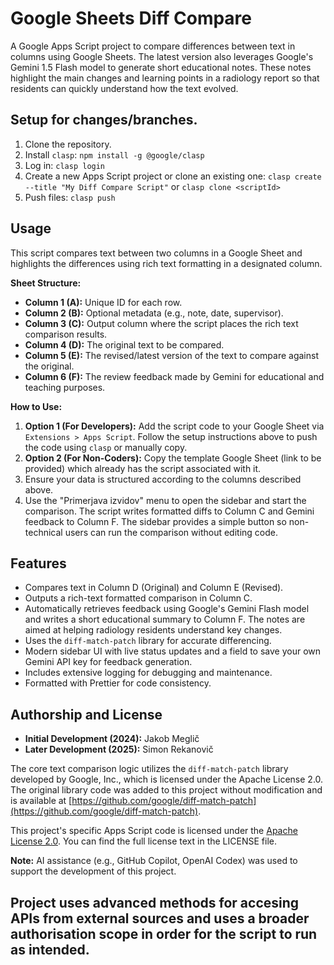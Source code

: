 <!-- @format -->

# Google Sheets Diff Compare

A Google Apps Script project to compare differences between text in columns using Google Sheets.
The latest version also leverages Google's Gemini 1.5 Flash model to
generate short educational notes. These notes highlight the main changes
and learning points in a radiology report so that residents can quickly
understand how the text evolved.

## Setup for changes/branches.

1. Clone the repository.
2. Install `clasp`: `npm install -g @google/clasp`
3. Log in: `clasp login`
4. Create a new Apps Script project or clone an existing one: `clasp create --title "My Diff Compare Script"` or `clasp clone <scriptId>`
5. Push files: `clasp push`

## Usage

This script compares text between two columns in a Google Sheet and highlights the differences using rich text formatting in a designated column.

**Sheet Structure:**

- **Column 1 (A):** Unique ID for each row.
- **Column 2 (B):** Optional metadata (e.g., note, date, supervisor).
- **Column 3 (C):** Output column where the script places the rich text comparison results.
- **Column 4 (D):** The original text to be compared.
- **Column 5 (E):** The revised/latest version of the text to compare against the original.
- **Column 6 (F):** The review feedback made by Gemini for educational and teaching purposes.

**How to Use:**

1.  **Option 1 (For Developers):** Add the script code to your Google Sheet via `Extensions > Apps Script`. Follow the setup instructions above to push the code using `clasp` or manually copy.
2.  **Option 2 (For Non-Coders):** Copy the template Google Sheet (link to be provided) which already has the script associated with it.
3.  Ensure your data is structured according to the columns described above.
4.  Use the "Primerjava izvidov" menu to open the sidebar and start the comparison. The script writes formatted diffs to Column C and Gemini feedback to Column F.
    The sidebar provides a simple button so non-technical users can run the comparison without editing code.

## Features

- Compares text in Column D (Original) and Column E (Revised).
- Outputs a rich-text formatted comparison in Column C.
- Automatically retrieves feedback using Google's Gemini Flash model and writes
  a short educational summary to Column F. The notes are aimed at helping
  radiology residents understand key changes.
- Uses the `diff-match-patch` library for accurate differencing.
- Modern sidebar UI with live status updates and a field to save your own
  Gemini API key for feedback generation.
- Includes extensive logging for debugging and maintenance.
- Formatted with Prettier for code consistency.

## Authorship and License

- **Initial Development (2024):** Jakob Meglič
- **Later Development (2025):** Simon Rekanovič

The core text comparison logic utilizes the `diff-match-patch` library developed by Google, Inc., which is licensed under the Apache License 2.0. The original library code was added to this project without modification and is available at [https://github.com/google/diff-match-patch](https://github.com/google/diff-match-patch).

This project's specific Apps Script code is licensed under the [Apache License 2.0](LICENSE). You can find the full license text in the LICENSE file.

**Note:** AI assistance (e.g., GitHub Copilot, OpenAI Codex) was used to support the development of this project.

## Project uses advanced methods for accesing APIs from external sources and uses a broader authorisation scope in order for the script to run as intended.
